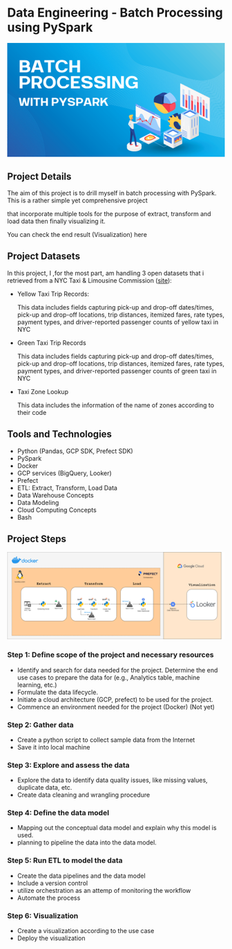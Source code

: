 # Data Engineering - Batch Processing using PySpark

![header](https://github.com/acothaha/img/blob/main/batch_processing_pyspark/Batch%20Processing.png?raw=true)

## **Project Details**

The aim of this project is to drill myself in batch processing with PySpark. This is a rather simple yet comprehensive project

that incorporate multiple tools for the purpose of extract, transform and load data then finally visualizing it.

You can check the end result (Visualization) here

<!-- Main Page            |  Player Dashboard           | Head to Head                          |
:-------------------------:|:-------------------------: | :-------------------------:   |
![](pics/main%20page.png)  |  ![](pics/player%20dashboard.png)  |  ![](pics/head%20to%20head.png)   | -->


## **Project Datasets**

In this project, I ,for the most part, am handling 3 open datasets that i retrieved from a NYC Taxi & Limousine Commission ([site](https://www.nyc.gov/site/tlc/about/tlc-trip-record-data.page)):

- Yellow Taxi Trip Records:

    This data includes fields capturing pick-up and drop-off dates/times, pick-up and drop-off locations, trip distances, itemized fares, rate types, payment types, and driver-reported passenger counts of yellow taxi in NYC

- Green Taxi Trip Records

    This data includes fields capturing pick-up and drop-off dates/times, pick-up and drop-off locations, trip distances, itemized fares, rate types, payment types, and driver-reported passenger counts of green taxi in NYC

- Taxi Zone Lookup

    This data includes the information of the name of zones according to their code

## **Tools and Technologies**

- Python (Pandas, GCP SDK, Prefect SDK)
- PySpark
- Docker
- GCP services (BigQuery, Looker)
- Prefect 
- ETL: Extract, Transform, Load Data
- Data Warehouse Concepts
- Data Modeling
- Cloud Computing Concepts
- Bash

## **Project Steps**

![flow](https://github.com/acothaha/img/blob/main/batch_processing_pyspark/flow.png?raw=true)

### **Step 1: Define scope of the project and necessary resources**

- Identify and search for data needed for the project. Determine the end use cases to prepare the data for (e.g., Analytics table, machine learning, etc.)
- Formulate the data lifecycle.
- Initiate a cloud architecture (GCP, prefect) to be used for the project.
- Commence an environment needed for the project (Docker) (Not yet)

### **Step 2: Gather data**
- Create a python script to collect sample data from the Internet
- Save it into local machine

### **Step 3: Explore and assess the data**
- Explore the data to identify data quality issues, like missing values, duplicate data, etc.
- Create data cleaning and wrangling procedure

### **Step 4: Define the data model**
- Mapping out the conceptual data model and explain why this model is used.
- planning to pipeline the data into the data model.

### **Step 5: Run ETL to model the data**
- Create the data pipelines and the data model
- Include a version control
- utilize orchestration as an attemp of monitoring the workflow
- Automate the process

### **Step 6: Visualization**
- Create a visualization according to the use case
- Deploy the visualization







